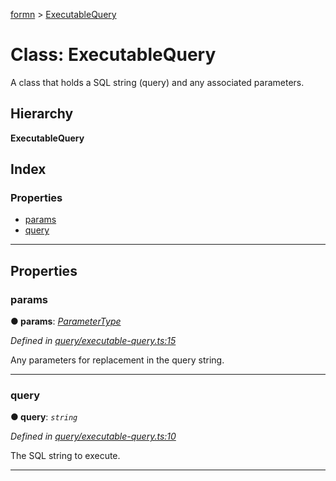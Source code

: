 [formn](../README.md) > [ExecutableQuery](../classes/executablequery.md)

# Class: ExecutableQuery

A class that holds a SQL string (query) and any associated parameters.

## Hierarchy

**ExecutableQuery**

## Index

### Properties

* [params](executablequery.md#params)
* [query](executablequery.md#query)

---

## Properties

<a id="params"></a>

###  params

**● params**: *[ParameterType](../#parametertype)*

*Defined in [query/executable-query.ts:15](https://github.com/benbotto/formn/blob/f28037b/src/query/executable-query.ts#L15)*

Any parameters for replacement in the query string.

___
<a id="query"></a>

###  query

**● query**: *`string`*

*Defined in [query/executable-query.ts:10](https://github.com/benbotto/formn/blob/f28037b/src/query/executable-query.ts#L10)*

The SQL string to execute.

___

